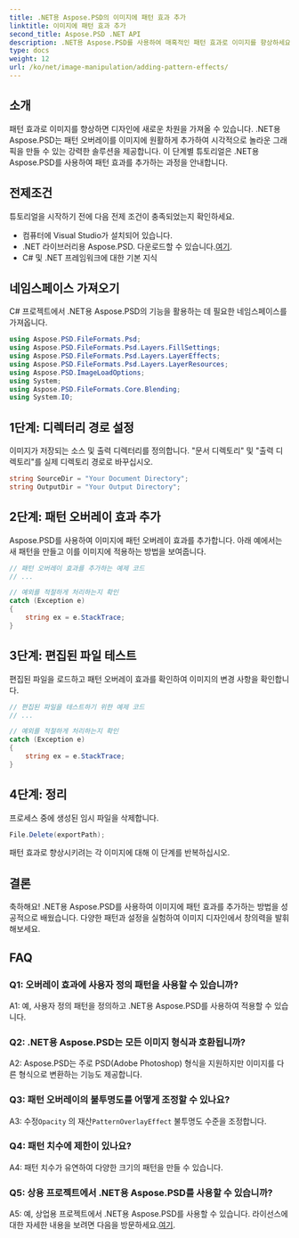 ```yaml
---
title: .NET용 Aspose.PSD의 이미지에 패턴 효과 추가
linktitle: 이미지에 패턴 효과 추가
second_title: Aspose.PSD .NET API
description: .NET용 Aspose.PSD를 사용하여 매혹적인 패턴 효과로 이미지를 향상하세요. 단계별 가이드에 따라 사용자 정의 패턴을 원활하게 추가하세요.
type: docs
weight: 12
url: /ko/net/image-manipulation/adding-pattern-effects/
---
```

## 소개

패턴 효과로 이미지를 향상하면 디자인에 새로운 차원을 가져올 수 있습니다. .NET용 Aspose.PSD는 패턴 오버레이를 이미지에 원활하게 추가하여 시각적으로 놀라운 그래픽을 만들 수 있는 강력한 솔루션을 제공합니다. 이 단계별 튜토리얼은 .NET용 Aspose.PSD를 사용하여 패턴 효과를 추가하는 과정을 안내합니다.

## 전제조건

튜토리얼을 시작하기 전에 다음 전제 조건이 충족되었는지 확인하세요.

- 컴퓨터에 Visual Studio가 설치되어 있습니다.
-  .NET 라이브러리용 Aspose.PSD. 다운로드할 수 있습니다.[여기](https://releases.aspose.com/psd/net/).
- C# 및 .NET 프레임워크에 대한 기본 지식

## 네임스페이스 가져오기

C# 프로젝트에서 .NET용 Aspose.PSD의 기능을 활용하는 데 필요한 네임스페이스를 가져옵니다.

```csharp
using Aspose.PSD.FileFormats.Psd;
using Aspose.PSD.FileFormats.Psd.Layers.FillSettings;
using Aspose.PSD.FileFormats.Psd.Layers.LayerEffects;
using Aspose.PSD.FileFormats.Psd.Layers.LayerResources;
using Aspose.PSD.ImageLoadOptions;
using System;
using Aspose.PSD.FileFormats.Core.Blending;
using System.IO;
```

## 1단계: 디렉터리 경로 설정

이미지가 저장되는 소스 및 출력 디렉터리를 정의합니다. "문서 디렉토리" 및 "출력 디렉토리"를 실제 디렉토리 경로로 바꾸십시오.

```csharp
string SourceDir = "Your Document Directory";
string OutputDir = "Your Output Directory";
```

## 2단계: 패턴 오버레이 효과 추가

Aspose.PSD를 사용하여 이미지에 패턴 오버레이 효과를 추가합니다. 아래 예에서는 새 패턴을 만들고 이를 이미지에 적용하는 방법을 보여줍니다.

```csharp
// 패턴 오버레이 효과를 추가하는 예제 코드
// ...

// 예외를 적절하게 처리하는지 확인
catch (Exception e)
{
    string ex = e.StackTrace;
}
```

## 3단계: 편집된 파일 테스트

편집된 파일을 로드하고 패턴 오버레이 효과를 확인하여 이미지의 변경 사항을 확인합니다.

```csharp
// 편집된 파일을 테스트하기 위한 예제 코드
// ...

// 예외를 적절하게 처리하는지 확인
catch (Exception e)
{
    string ex = e.StackTrace;
}
```

## 4단계: 정리

프로세스 중에 생성된 임시 파일을 삭제합니다.

```csharp
File.Delete(exportPath);
```

패턴 효과로 향상시키려는 각 이미지에 대해 이 단계를 반복하십시오.

## 결론

축하해요! .NET용 Aspose.PSD를 사용하여 이미지에 패턴 효과를 추가하는 방법을 성공적으로 배웠습니다. 다양한 패턴과 설정을 실험하여 이미지 디자인에서 창의력을 발휘해보세요.

## FAQ

### Q1: 오버레이 효과에 사용자 정의 패턴을 사용할 수 있습니까?

A1: 예, 사용자 정의 패턴을 정의하고 .NET용 Aspose.PSD를 사용하여 적용할 수 있습니다.

### Q2: .NET용 Aspose.PSD는 모든 이미지 형식과 호환됩니까?

A2: Aspose.PSD는 주로 PSD(Adobe Photoshop) 형식을 지원하지만 이미지를 다른 형식으로 변환하는 기능도 제공합니다.

### Q3: 패턴 오버레이의 불투명도를 어떻게 조정할 수 있나요?

 A3: 수정`Opacity` 의 재산`PatternOverlayEffect` 불투명도 수준을 조정합니다.

### Q4: 패턴 치수에 제한이 있나요?

A4: 패턴 치수가 유연하여 다양한 크기의 패턴을 만들 수 있습니다.

### Q5: 상용 프로젝트에서 .NET용 Aspose.PSD를 사용할 수 있습니까?

A5: 예, 상업용 프로젝트에서 .NET용 Aspose.PSD를 사용할 수 있습니다. 라이선스에 대한 자세한 내용을 보려면 다음을 방문하세요.[여기](https://purchase.aspose.com/buy).